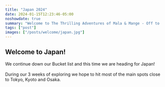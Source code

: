 ```yaml
---
title: "Japan 2024"
date: 2024-01-15T12:23:46-05:00
noshowdate: true
summary: "Welcome to The Thrilling Adventures of Mala & Mange - Off to Japan!<br>"
tags: ["post"]
images: ["/posts/welcome/japan.jpg"]
---
```


## Welcome to Japan!


We continue down our Bucket list and this time we are heading for Japan!<br><br>
During our 3 weeks of exploring we hope to hit most of the main spots close to Tokyo, Kyoto and Osaka.  


